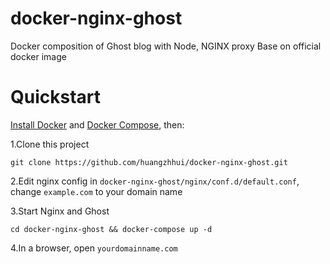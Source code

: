 # docker-nginx-ghost
Docker composition of Ghost blog with Node, NGINX proxy
Base on official docker image

# Quickstart

[Install Docker](https://www.docker.io/gettingstarted/) and [Docker Compose](https://docs.docker.com/compose/install/), then:

1.Clone this project
```Shell
git clone https://github.com/huangzhhui/docker-nginx-ghost.git
```
2.Edit nginx config in `docker-nginx-ghost/nginx/conf.d/default.conf`, change `example.com` to your domain name

3.Start Nginx and Ghost
```Shell
cd docker-nginx-ghost && docker-compose up -d
```
4.In a browser, open `yourdomainname.com`
